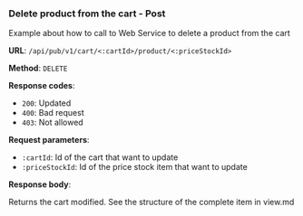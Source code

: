### Delete product from the cart - Post

Example about how to call to Web Service to delete a product from the cart

**URL**: `/api/pub/v1/cart/<:cartId>/product/<:priceStockId>`

**Method**: `DELETE`

**Response codes**:
* `200`: Updated
* `400`: Bad request
* `403`: Not allowed

**Request parameters**:
* `:cartId`: Id of the cart that want to update
* `:priceStockId`: Id of the price stock item that want to update

**Response body**:

Returns the cart modified. See the structure of the complete item in view.md 


